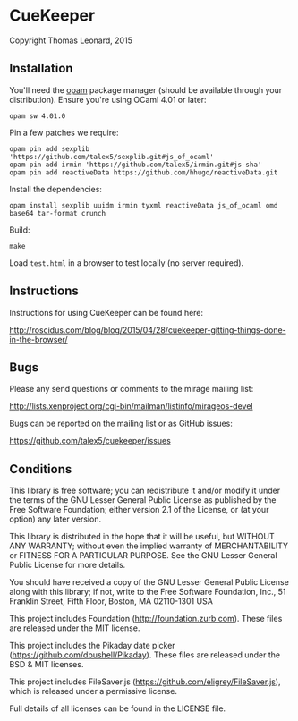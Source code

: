 CueKeeper
=========

Copyright Thomas Leonard, 2015


Installation
------------

You'll need the [opam](http://opam.ocaml.org/) package manager (should be
available through your distribution).
Ensure you're using OCaml 4.01 or later:

    opam sw 4.01.0

Pin a few patches we require:

    opam pin add sexplib 'https://github.com/talex5/sexplib.git#js_of_ocaml'
    opam pin add irmin 'https://github.com/talex5/irmin.git#js-sha'
    opam pin add reactiveData https://github.com/hhugo/reactiveData.git

Install the dependencies:

    opam install sexplib uuidm irmin tyxml reactiveData js_of_ocaml omd base64 tar-format crunch

Build:

    make

Load `test.html` in a browser to test locally (no server required).


Instructions
------------

Instructions for using CueKeeper can be found here:

http://roscidus.com/blog/blog/2015/04/28/cuekeeper-gitting-things-done-in-the-browser/


Bugs
----

Please any send questions or comments to the mirage mailing list:

http://lists.xenproject.org/cgi-bin/mailman/listinfo/mirageos-devel

Bugs can be reported on the mailing list or as GitHub issues:

https://github.com/talex5/cuekeeper/issues


Conditions
----------

This library is free software; you can redistribute it and/or
modify it under the terms of the GNU Lesser General Public
License as published by the Free Software Foundation; either
version 2.1 of the License, or (at your option) any later version.

This library is distributed in the hope that it will be useful,
but WITHOUT ANY WARRANTY; without even the implied warranty of
MERCHANTABILITY or FITNESS FOR A PARTICULAR PURPOSE.  See the GNU
Lesser General Public License for more details.

You should have received a copy of the GNU Lesser General Public
License along with this library; if not, write to the Free Software
Foundation, Inc., 51 Franklin Street, Fifth Floor, Boston, MA  02110-1301
USA


This project includes Foundation (http://foundation.zurb.com). These files
are released under the MIT license.


This project includes the Pikaday date picker (https://github.com/dbushell/Pikaday).
These files are released under the BSD & MIT licenses.


This project includes FileSaver.js (https://github.com/eligrey/FileSaver.js), which
is released under a permissive license.


Full details of all licenses can be found in the LICENSE file.
